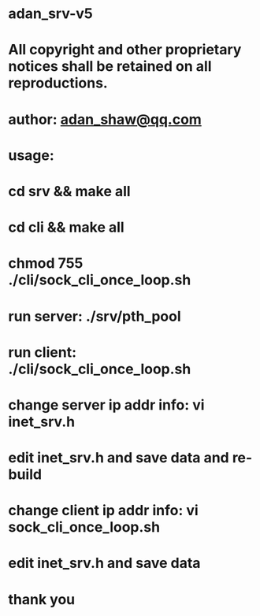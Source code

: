 # adan_srv-v5
# All copyright and other proprietary notices shall be retained on all reproductions. 
# author: adan_shaw@qq.com
# 
# usage:
# cd srv && make all
# cd cli && make all
# chmod 755 ./cli/sock_cli_once_loop.sh
# 
# run server: ./srv/pth_pool
# run client: ./cli/sock_cli_once_loop.sh
#
# change server ip addr info: vi inet_srv.h
# edit inet_srv.h and save data and re-build
#
# change client ip addr info: vi sock_cli_once_loop.sh
# edit inet_srv.h and save data
#
#
#  thank you
